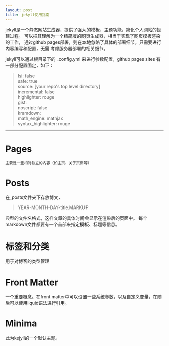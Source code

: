 ```yaml
---
layout: post
title: jekyll使用指南
---
```

jekyll是一个静态网站生成器，提供了强大的模板、主题功能，简化个人网站的搭建过程。
可以把其理解为一个精简版的网页生成器，相当于实现了网页模板渲染的工作，
通过github pages部署，则在本地忽略了具体的部署细节，只需要进行内容编写和配置，无需
考虑服务器部署的相关细节。

jekyll可以通过根目录下的 _config.yml 来进行参数配置，github pages sites 有一部分配置固定，如下：
>lsi: false  
safe: true  
source: [your repo's top level directory]  
incremental: false  
highlighter: rouge  
gist:  
noscript: false  
kramdown:  
  math_engine: mathjax  
  syntax_highlighter: rouge  

---

# Pages 
    主要是一些相对独立的内容（如主页、关于页面等）


# Posts
在_posts文件夹下存放博文，
>YEAR-MONTH-DAY-title.MARKUP

典型的文件名格式，这样文章的具体时间会显示在渲染后的页面中。
每个markdown文件都要有一个首部来指定模板、标题等信息。

# 标签和分类
用于对博客的类型管理


# Front Matter
一个重要概念。在front matter中可以设置一些系统参数，以及自定义变量，在随后可以使用liquid语法进行引用。

# Minima
此为kejyll的一个默认主题。
